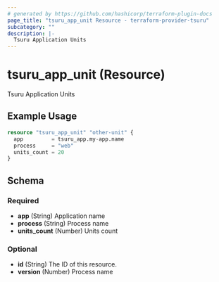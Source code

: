 ```yaml
---
# generated by https://github.com/hashicorp/terraform-plugin-docs
page_title: "tsuru_app_unit Resource - terraform-provider-tsuru"
subcategory: ""
description: |-
  Tsuru Application Units
---
```


# tsuru_app_unit (Resource)

Tsuru Application Units

## Example Usage

```terraform
resource "tsuru_app_unit" "other-unit" {
  app         = tsuru_app.my-app.name
  process     = "web"
  units_count = 20
}
```

<!-- schema generated by tfplugindocs -->
## Schema

### Required

- **app** (String) Application name
- **process** (String) Process name
- **units_count** (Number) Units count

### Optional

- **id** (String) The ID of this resource.
- **version** (Number) Process name


